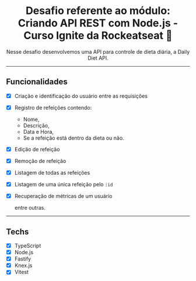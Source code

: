 <h1 align="center">
Desafio referente ao módulo: Criando API REST com Node.js - Curso Ignite da Rockeatseat 📝
</h1>

<p align="center">Nesse desafio desenvolvemos uma API para controle de dieta diária, a Daily Diet API. </p>

<hr>

## Funcionalidades

- [x] Criação e identificação do usuário entre as requisições
- [x] Registro de refeições contendo:
  - Nome, 
  - Descrição,
  - Data e Hora,
  - Se a refeição está dentro da dieta ou não.
- [x] Edição de refeição
- [x] Remoção de refeição
- [x] Listagem de todas as refeições
- [x] Listagem de uma única refeição pelo <code>:id</code>
- [x] Recuperação de métricas de um usuário

  entre outras.

<hr>

## Techs

- [x] TypeScript
- [x] Node.js
- [x] Fastify
- [x] Knex.js
- [x] Vitest 
